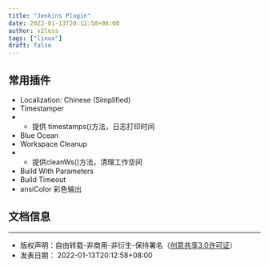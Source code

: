```yaml
---
title: "Jenkins Plugin"
date: 2022-01-13T20:12:58+08:00
author: v2less
tags: ["linux"]
draft: false
---
```


## 常用插件

- Localization: Chinese (Simplified)
- Timestamper
- - 提供 timestamps()方法，日志打印时间
- Blue Ocean
- Workspace Cleanup
- - 提供cleanWs()方法，清理工作空间
- Build With Parameters
- Build Timeout
- ansiColor 彩色输出







## 文档信息
---
- 版权声明：自由转载-非商用-非衍生-保持署名（[创意共享3.0许可证](https://creativecommons.org/licenses/by-nc-nd/3.0/deed.zh)）
- 发表日期： 2022-01-13T20:12:58+08:00
